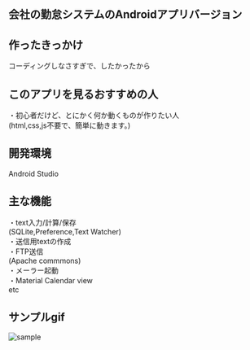 ## 会社の勤怠システムのAndroidアプリバージョン

## 作ったきっかけ
コーディングしなさすぎで、したかったから</br>

## このアプリを見るおすすめの人
・初心者だけど、とにかく何か動くものが作りたい人</br>
 (html,css,js不要で、簡単に動きます。)</br>

## 開発環境
Android Studio

## 主な機能
・text入力/計算/保存</br>
 (SQLite,Preference,Text Watcher)</br>
・送信用textの作成</br>
・FTP送信</br>
 (Apache commmons)</br>
・メーラー起動</br>
・Material Calendar view</br>
  etc</br>

## サンプルgif
![sample](https://github.com/natsukikaminishi/kintai/blob/master/kintai_app.gif)
